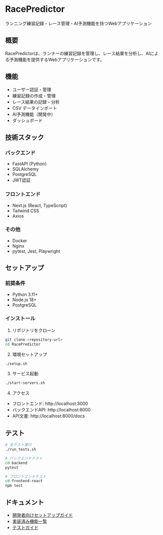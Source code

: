 # RacePredictor

ランニング練習記録・レース管理・AI予測機能を持つWebアプリケーション

## 概要

RacePredictorは、ランナーの練習記録を管理し、レース結果を分析し、AIによる予測機能を提供するWebアプリケーションです。

## 機能

- ユーザー認証・管理
- 練習記録の作成・管理
- レース結果の記録・分析
- CSV データインポート
- AI予測機能（開発中）
- ダッシュボード

## 技術スタック

### バックエンド
- FastAPI (Python)
- SQLAlchemy
- PostgreSQL
- JWT認証

### フロントエンド
- Next.js (React, TypeScript)
- Tailwind CSS
- Axios

### その他
- Docker
- Nginx
- pytest, Jest, Playwright

## セットアップ

### 前提条件
- Python 3.11+
- Node.js 18+
- PostgreSQL

### インストール

1. リポジトリをクローン
```bash
git clone <repository-url>
cd RacePredictor
```

2. 環境セットアップ
```bash
./setup.sh
```

3. サービス起動
```bash
./start-servers.sh
```

4. アクセス
- フロントエンド: http://localhost:3000
- バックエンドAPI: http://localhost:8000
- API文書: http://localhost:8000/docs

## テスト

```bash
# 全テスト実行
./run_tests.sh

# バックエンドテスト
cd backend
pytest

# フロントエンドテスト
cd frontend-react
npm test
```

## ドキュメント

- [開発者向けセットアップガイド](RacePredictor%20開発者向けセットアップガイド.md)
- [実装済み機能一覧](IMPLEMENTED_FEATURES_SUMMARY.md)
- [テストガイド](MANUAL_TESTING_GUIDE.md)
